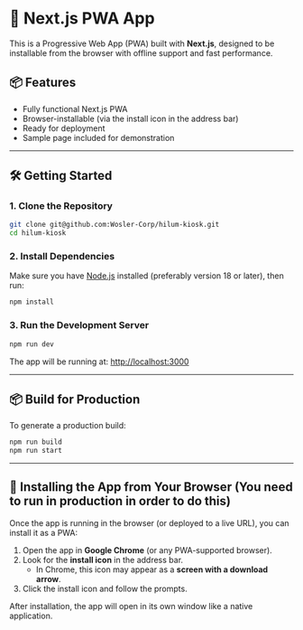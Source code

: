 # 🚀 Next.js PWA App

This is a Progressive Web App (PWA) built with **Next.js**, designed to be installable from the browser with offline support and fast performance.

## 📦 Features

- Fully functional Next.js PWA
- Browser-installable (via the install icon in the address bar)
- Ready for deployment
- Sample page included for demonstration

---

## 🛠️ Getting Started

### 1. Clone the Repository

```bash
git clone git@github.com:Wosler-Corp/hilum-kiosk.git
cd hilum-kiosk
```

### 2. Install Dependencies

Make sure you have [Node.js](https://nodejs.org/) installed (preferably version 18 or later), then run:

```bash
npm install
```

### 3. Run the Development Server

```bash
npm run dev
```

The app will be running at: [http://localhost:3000](http://localhost:3000)

---

## 📦 Build for Production

To generate a production build:

```bash
npm run build
npm run start
```

---

## 📲 Installing the App from Your Browser (You need to run in production in order to do this)

Once the app is running in the browser (or deployed to a live URL), you can install it as a PWA:

1. Open the app in **Google Chrome** (or any PWA-supported browser).
2. Look for the **install icon** in the address bar.  
   - In Chrome, this icon may appear as a **screen with a download arrow**.
3. Click the install icon and follow the prompts.

After installation, the app will open in its own window like a native application.

